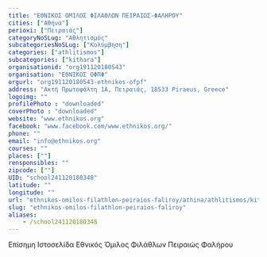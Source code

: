 ```yaml
---
title: "ΕΘΝΙΚΟΣ ΟΜΙΛΟΣ ΦΙΛΑΘΛΩΝ ΠΕΙΡΑΙΩΣ-ΦΑΛΗΡΟΥ"
cities: ["Αθήνα"]
perioxi: ["Πειραιάς"]
categoryNoSLug: "Αθλητισμός"
subcategoriesNoSLug: ["Κολύμβηση"]
categories: ["athlitismos"]
subcategories: ["kithara"]
organisationid: "org191120180543"
organisation: "ΕΘΝΙΚΟΣ ΟΦΠΦ"
orgurl: "org191120180543-ethnikos-ofpf"
address: "Ακτή Πρωτοψάλτη 1Α, Πειραιάς, 18533 Piraeus, Greece"
logoimg: ""
profilePhoto : "downloaded"
coverPhoto : "downloaded"
website: "www.ethnikos.org"
facebook: "www.facebook.com/www.ethnikos.org/"
phone: ""
email: "info@ethnikos.org"
courses: ""
places: [""]
rensponsibles: ""
zipcode: [""]
UID: "school241120180348"
latitude: ""
longitude: ""
url: "ethnikos-omilos-filathlon-peiraios-faliroy/athina/athlitismos/kithara"
slug: "ethnikos-omilos-filathlon-peiraios-faliroy"
aliases:
    - /school241120180348
---
```





Επίσημη Ιστοσελίδα Εθνικός Όμιλος Φιλάθλων Πειραιώς Φαλήρου